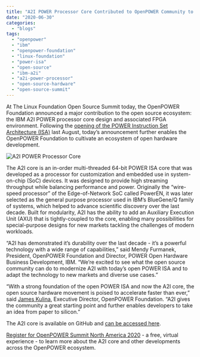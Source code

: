 ```yaml
---
title: "A2I POWER Processor Core Contributed to OpenPOWER Community to Advance Open Hardware Collaboration"
date: "2020-06-30"
categories: 
  - "blogs"
tags: 
  - "openpower"
  - "ibm"
  - "openpower-foundation"
  - "linux-foundation"
  - "power-isa"
  - "open-source"
  - "ibm-a2i"
  - "a2i-power-processor"
  - "open-source-hardware"
  - "open-source-summit"
---
```


At The Linux Foundation Open Source Summit today, the OpenPOWER Foundation announced a major contribution to the open source ecosystem: the IBM A2I POWER processor core design and associated FPGA environment. Following the [opening of the POWER Instruction Set Architecture (ISA)](https://newsroom.ibm.com/2019-08-21-IBM-Demonstrates-Commitment-to-Open-Hardware-Movement) last August, today’s announcement further enables the OpenPOWER Foundation to cultivate an ecosystem of open hardware development.

![A2I POWER Processor Core](images/A2I-POWER-Processor-Core-1024x583.png)

The A2I core is an in-order multi-threaded 64-bit POWER ISA core that was developed as a processor for customization and embedded use in system-on-chip (SoC) devices. It was designed to provide high streaming throughput while balancing performance and power. Originally the “wire-speed processor” of the Edge-of-Network SoC called PowerEN, it was later selected as the general purpose processor used in IBM’s BlueGene/Q family of systems, which helped to advance scientific discovery over the last decade. Built for modularity, A2I has the ability to add an Auxiliary Execution Unit (AXU) that is tightly-coupled to the core, enabling many possibilities for special-purpose designs for new markets tackling the challenges of modern workloads.

“A2I has demonstrated it’s durability over the last decade - it’s a powerful technology with a wide range of capabilities,” said Mendy Furmanek, President, OpenPOWER Foundation and Director, POWER Open Hardware Business Development, IBM. “We’re excited to see what the open source community can do to modernize A2I with today’s open POWER ISA and to adapt the technology to new markets and diverse use cases.”

“With a strong foundation of the open POWER ISA and now the A2I core, the open source hardware movement is poised to accelerate faster than ever,” said [James Kulina](https://www.linkedin.com/in/james-kulina/), Executive Director, OpenPOWER Foundation. “A2I gives the community a great starting point and further enables developers to take an idea from paper to silicon.”

The A2I core is available on GitHub and [can be accessed here](https://github.com/openpower-cores/a2i). 

[Register for OpenPOWER Summit North America 2020](https://events.linuxfoundation.org/openpower-summit-north-america/) - a free, virtual experience - to learn more about the A2I core and other developments across the OpenPOWER ecosystem.
